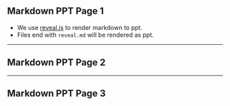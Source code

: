 ## Markdown PPT Page 1

- We use [reveal.js](https://revealjs.com/markdown/) to render markdown to ppt.
- Files end with `reveal.md` will be rendered as ppt.

---

## Markdown PPT Page 2

---

## Markdown PPT Page 3
